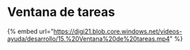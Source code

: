 # Ventana de tareas

{% embed url="https://digi21.blob.core.windows.net/videos-ayuda/desarrollo/15.%20Ventana%20de%20tareas.mp4" %}



